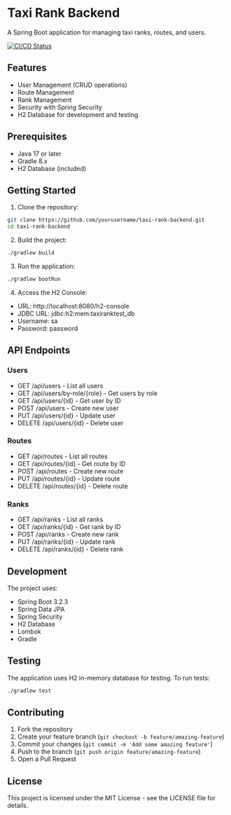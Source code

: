 # Taxi Rank Backend

A Spring Boot application for managing taxi ranks, routes, and users.

[![CI/CD Status](https://github.com/Mojasagwe/taxiranklocatorbackend/actions/workflows/backend.yml/badge.svg)](https://github.com/Mojasagwe/taxiranklocatorbackend/actions/workflows/backend.yml)

## Features

- User Management (CRUD operations)
- Route Management
- Rank Management
- Security with Spring Security
- H2 Database for development and testing

## Prerequisites

- Java 17 or later
- Gradle 8.x
- H2 Database (included)

## Getting Started

1. Clone the repository:
```bash
git clone https://github.com/yourusername/taxi-rank-backend.git
cd taxi-rank-backend
```

2. Build the project:
```bash
./gradlew build
```

3. Run the application:
```bash
./gradlew bootRun
```

4. Access the H2 Console:
- URL: http://localhost:8080/h2-console
- JDBC URL: jdbc:h2:mem:taxiranktest_db
- Username: sa
- Password: password

## API Endpoints

### Users
- GET /api/users - List all users
- GET /api/users/by-role/{role} - Get users by role
- GET /api/users/{id} - Get user by ID
- POST /api/users - Create new user
- PUT /api/users/{id} - Update user
- DELETE /api/users/{id} - Delete user

### Routes
- GET /api/routes - List all routes
- GET /api/routes/{id} - Get route by ID
- POST /api/routes - Create new route
- PUT /api/routes/{id} - Update route
- DELETE /api/routes/{id} - Delete route

### Ranks
- GET /api/ranks - List all ranks
- GET /api/ranks/{id} - Get rank by ID
- POST /api/ranks - Create new rank
- PUT /api/ranks/{id} - Update rank
- DELETE /api/ranks/{id} - Delete rank

## Development

The project uses:
- Spring Boot 3.2.3
- Spring Data JPA
- Spring Security
- H2 Database
- Lombok
- Gradle

## Testing

The application uses H2 in-memory database for testing. To run tests:
```bash
./gradlew test
```

## Contributing

1. Fork the repository
2. Create your feature branch (`git checkout -b feature/amazing-feature`)
3. Commit your changes (`git commit -m 'Add some amazing feature'`)
4. Push to the branch (`git push origin feature/amazing-feature`)
5. Open a Pull Request

## License

This project is licensed under the MIT License - see the LICENSE file for details. 